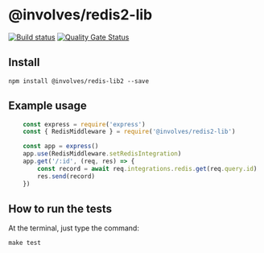 # @involves/redis2-lib

[![Build status](https://badge.buildkite.com/edb6f11956b74d84e6e48b671e5df36688b1c682aaeed0c452.svg)](https://buildkite.com/involves/nodejs-lib-redis2)
[![Quality Gate Status](https://sonarcloud.io/api/project_badges/measure?project=involvestecnologia_redis2-lib&metric=alert_status)](https://sonarcloud.io/summary/new_code?id=involvestecnologia_redis2-lib)
## Install
```
npm install @involves/redis-lib2 --save
```

## Example usage

```javascript
    const express = require('express')
    const { RedisMiddleware } = require('@involves/redis2-lib')

    const app = express()
    app.use(RedisMiddleware.setRedisIntegration)
    app.get('/:id', (req, res) => {
        const record = await req.integrations.redis.get(req.query.id)
        res.send(record)
    })
```

## How to run the tests

At the terminal, just type the command:
```
make test
```
